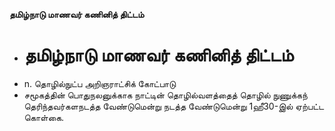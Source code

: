 **தமிழ்நாடு மாணவர் கணினித் திட்டம்**
- # தமிழ்நாடு மாணவர் கணினித் திட்டம்
- n. தொழில்நுட்ப அறிஞராட்சிக் கோட்பாடு
- சமூகத்தின் பொதுநலனுக்காக நாட்டின் தொழில்வளத்தைத் தொழில் நுணுக்கந் தெரிந்தவர்களநடத்த வேண்டுமென்று நடத்த வேண்டுமென்று 1ஹீ30-இல் ஏற்பட்ட கொள்கை.

